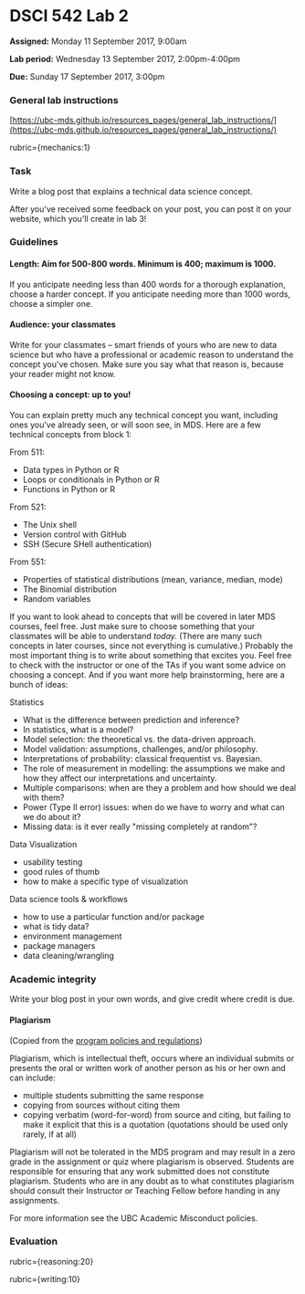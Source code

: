 # DSCI 542 Lab 2

**Assigned:** Monday 11 September 2017, 9:00am

**Lab period:** Wednesday 13 September 2017, 2:00pm-4:00pm

**Due:** Sunday 17 September 2017, 3:00pm

### General lab instructions

[https://ubc-mds.github.io/resources_pages/general_lab_instructions/](https://ubc-mds.github.io/resources_pages/general_lab_instructions/)

rubric={mechanics:1}

### Task

Write a blog post that explains a technical data science concept.

After you've received some feedback on your post, you can post it on your website, which you'll create in lab 3!

### Guidelines

#### Length: Aim for 500-800 words. Minimum is 400; maximum is 1000.

If you anticipate needing less than 400 words for a thorough explanation, choose a harder concept. If you anticipate needing more than 1000 words, choose a simpler one.

#### Audience: your classmates

Write for your classmates – smart friends of yours who are new to data science but who have a professional or academic reason to understand the concept you've chosen. Make sure you say what that reason is, because your reader might not know.

#### Choosing a concept: up to you!

You can explain pretty much any technical concept you want, including ones you've already seen, or will soon see, in MDS. Here are a few technical concepts from block 1:

From 511:

* Data types in Python or R
* Loops or conditionals in Python or R
* Functions in Python or R

From 521:

* The Unix shell
* Version control with GitHub
* SSH (Secure SHell authentication)

From 551:

* Properties of statistical distributions (mean, variance, median, mode)
* The Binomial distribution
* Random variables

If you want to look ahead to concepts that will be covered in later MDS courses, feel free. Just make sure to choose something that your classmates will be able to understand *today.* (There are many such concepts in later courses, since not everything is cumulative.) Probably the most important thing is to write about something that excites you. Feel free to check with the instructor or one of the TAs if you want some advice on choosing a concept. And if you want more help brainstorming, here are a bunch of ideas:

Statistics

* What is the difference between prediction and inference?
* In statistics, what is a model?
* Model selection: the theoretical vs. the data-driven approach.
* Model validation: assumptions, challenges, and/or philosophy.
* Interpretations of probability: classical frequentist vs. Bayesian.
* The role of measurement in modelling: the assumptions we make and how they affect our interpretations and uncertainty.
* Multiple comparisons: when are they a problem and how should we deal with them?
* Power (Type II error) issues: when do we have to worry and what can we do about it?
* Missing data: is it ever really "missing completely at random"?

Data Visualization

* usability testing
* good rules of thumb
* how to make a specific type of visualization

Data science tools & workflows

* how to use a particular function and/or package
* what is tidy data?
* environment management
* package managers
* data cleaning/wrangling

### Academic integrity

Write your blog post in your own words, and give credit where credit is due.

#### Plagiarism

(Copied from the [program policies and regulations](https://ubc-mds.github.io/policies/))

Plagiarism, which is intellectual theft, occurs where an individual submits or presents the oral or written work of another person as his or her own and can include:

* multiple students submitting the same response
* copying from sources without citing them
* copying verbatim (word-for-word) from source and citing, but failing to make it explicit that this is a quotation (quotations should be used only rarely, if at all)

Plagiarism will not be tolerated in the MDS program and may result in a zero grade in the assignment or quiz where plagiarism is observed. Students are responsible for ensuring that any work submitted does not constitute plagiarism. Students who are in any doubt as to what constitutes plagiarism should consult their Instructor or Teaching Fellow before handing in any assignments.

For more information see the UBC Academic Misconduct policies.

### Evaluation

rubric={reasoning:20}

rubric={writing:10}
